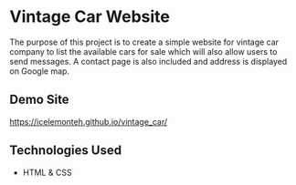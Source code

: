 # Vintage Car Website
The purpose of this project is to create a simple website for vintage car company to list the available cars for sale which will also allow users to send messages. A contact page is also included and address is displayed on Google map. 

## Demo Site
https://icelemonteh.github.io/vintage_car/

## Technologies Used
- HTML & CSS
